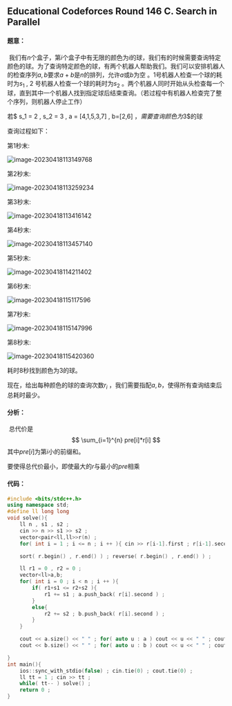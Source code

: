 ## Educational Codeforces Round 146 C. Search in Parallel

#### 题意：

​	我们有$n$个盒子，第$i$个盒子中有无限的颜色为$i$的球，我们有的时候需要查询特定颜色的球。为了查询特定颜色的球，有两个机器人帮助我们。我们可以安排机器人的检查序列$a,b$要求${a}+{b}$是$n$的排列，允许$a$或$b$为空 。$1$号机器人检查一个球的耗时为$s_1$ , $2$ 号机器人检查一个球的耗时为$s_2$ 。两个机器人同时开始从头检查每一个球，直到其中一个机器人找到指定球后结束查询。（若过程中有机器人检查完了整个序列，则机器人停止工作）

若$ s_1 = 2 , s_2 = 3 ,  a = [4,1,5,3,7] , b=[2,6] $，需要查询颜色为$3$的球 

查询过程如下：

第$1$秒末:

![image-20230418113149768](C:\Users\杨阳\AppData\Roaming\Typora\typora-user-images\image-20230418113149768.png)



第$2$秒末:

![image-20230418113259234](C:\Users\杨阳\AppData\Roaming\Typora\typora-user-images\image-20230418113259234.png)

第$3$秒末:

![image-20230418113416142](C:\Users\杨阳\AppData\Roaming\Typora\typora-user-images\image-20230418113416142.png)

第$4$秒末:

![image-20230418113457140](C:\Users\杨阳\AppData\Roaming\Typora\typora-user-images\image-20230418113457140.png)

第$5$秒末:

![image-20230418114211402](C:\Users\杨阳\AppData\Roaming\Typora\typora-user-images\image-20230418114211402.png)

第$6$秒末:

<img src="C:\Users\杨阳\AppData\Roaming\Typora\typora-user-images\image-20230418115117596.png" alt="image-20230418115117596" style="zoom:100%;" />

第$7$秒末:

<img src="C:\Users\杨阳\AppData\Roaming\Typora\typora-user-images\image-20230418115147996.png" alt="image-20230418115147996" style="zoom:100%;" />



第$8$秒末:

![image-20230418115420360](C:\Users\杨阳\AppData\Roaming\Typora\typora-user-images\image-20230418115420360.png)



耗时8秒找到颜色为$3$的球。

现在，给出每种颜色的球的查询次数$r_i$ ，我们需要指配$a,b$，使得所有查询结束后总耗时最少。

#### 分析：

​	总代价是
$$
\sum_{i=1}^{n} pre[i]*r[i] 
$$
其中$pre[i]$为第$i$小的前缀和。

要使得总代价最小，即使最大的$r$与最小的$pre$相乘

#### 代码：

```c++
#include <bits/stdc++.h>
using namespace std;
#define ll long long
void solve(){
    ll n , s1 , s2 ;
    cin >> n >> s1 >> s2 ;
    vector<pair<ll,ll>>r(n) ;
    for( int i = 1 ; i <= n ; i ++ ){ cin >> r[i-1].first ; r[i-1].second = i ; }

    sort( r.begin() , r.end() ) ; reverse( r.begin() , r.end() ) ;

    ll r1 = 0 , r2 = 0 ;
    vector<ll>a,b;
    for( int i = 0 ; i < n ; i ++ ){
        if( r1+s1 <= r2+s2 ){
            r1 += s1 ; a.push_back( r[i].second ) ;
        }
        else{
            r2 += s2 ; b.push_back( r[i].second ) ;
        }
    }

    cout << a.size() << " " ; for( auto u : a ) cout << u << " " ; cout << "\n" ;
    cout << b.size() << " " ; for( auto u : b ) cout << u << " " ; cout << "\n" ;

}
int main(){
    ios::sync_with_stdio(false) ; cin.tie(0) ; cout.tie(0) ;
    ll tt = 1 ; cin >> tt ;
    while( tt-- ) solve() ;
    return 0 ;
}
```

























